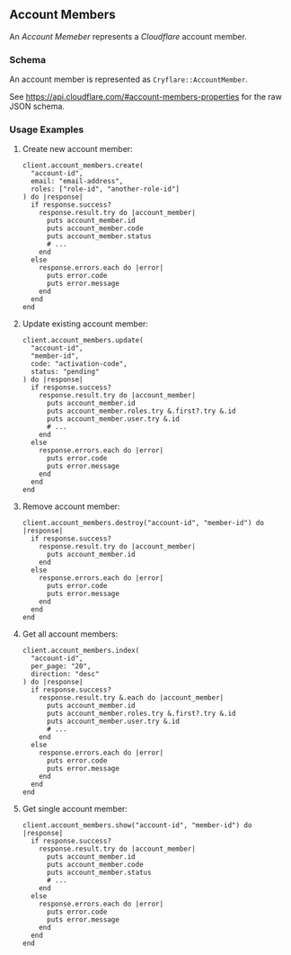 ## Account Members

An *Account Memeber* represents a *Cloudflare* account member.

### Schema

An account member is represented as `Cryflare::AccountMember`.

See https://api.cloudflare.com/#account-members-properties for the raw JSON schema.

### Usage Examples

1. Create new account member:

   ```crystal
   client.account_members.create(
     "account-id",
     email: "email-address",
     roles: ["role-id", "another-role-id"]
   ) do |response|
     if response.success?
       response.result.try do |account_member|
         puts account_member.id
         puts account_member.code
         puts account_member.status
         # ...
       end
     else
       response.errors.each do |error|
         puts error.code
         puts error.message
       end
     end
   end
   ```

1. Update existing account member:

   ```crystal
   client.account_members.update(
     "account-id",
     "member-id",
     code: "activation-code",
     status: "pending"
   ) do |response|
     if response.success?
       response.result.try do |account_member|
         puts account_member.id
         puts account_member.roles.try &.first?.try &.id
         puts account_member.user.try &.id
         # ...
       end
     else
       response.errors.each do |error|
         puts error.code
         puts error.message
       end
     end
   end
   ```

1. Remove account member:

   ```crystal
   client.account_members.destroy("account-id", "member-id") do |response|
     if response.success?
       response.result.try do |account_member|
         puts account_member.id
       end
     else
       response.errors.each do |error|
         puts error.code
         puts error.message
       end
     end
   end
   ```

1. Get all account members:

   ```crystal
   client.account_members.index(
     "account-id",
     per_page: "20",
     direction: "desc"
   ) do |response|
     if response.success?
       response.result.try &.each do |account_member|
         puts account_member.id
         puts account_member.roles.try &.first?.try &.id
         puts account_member.user.try &.id
         # ...
       end
     else
       response.errors.each do |error|
         puts error.code
         puts error.message
       end
     end
   end
   ```

1. Get single account member:

   ```crystal
   client.account_members.show("account-id", "member-id") do |response|
     if response.success?
       response.result.try do |account_member|
         puts account_member.id
         puts account_member.code
         puts account_member.status
         # ...
       end
     else
       response.errors.each do |error|
         puts error.code
         puts error.message
       end
     end
   end
   ```
